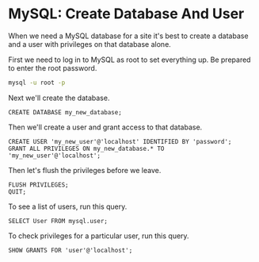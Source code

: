MySQL: Create Database And User
===============================

When we need a MySQL database for a site it's best to
create a database and a user with privileges on that
database alone.

First we need to log in to MySQL as root to set everything up.
Be prepared to enter the root password.

```bash
mysql -u root -p
```

Next we'll create the database.

```mysql
CREATE DATABASE my_new_database;
```

Then we'll create a user and grant access to that database.

```mysql
CREATE USER 'my_new_user'@'localhost' IDENTIFIED BY 'password';
GRANT ALL PRIVILEGES ON my_new_database.* TO 'my_new_user'@'localhost';
```

Then let's flush the privileges before we leave.

```mysql
FLUSH PRIVILEGES;
QUIT;
```

To see a list of users, run this query.

```mysql
SELECT User FROM mysql.user;
```

To check privileges for a particular user, run this query.

```mysql
SHOW GRANTS FOR 'user'@'localhost';
```
